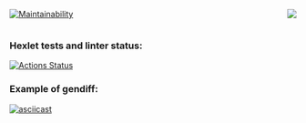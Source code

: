 
<div style="display: flex; justify-content: space-between;">

[![Maintainability](https://api.codeclimate.com/v1/badges/4f22b711b4f8a355fcf6/maintainability)](https://codeclimate.com/github/DimonDimasik/python-project-50/maintainability)


<a href="https://codeclimate.com/github/DimonDimasik/python-project-50/maintainability"><img src="https://api.codeclimate.com/v1/badges/4f22b711b4f8a355fcf6/maintainability" /></a>
</div>

<!-- HTML for MD, CSS -->


### Hexlet tests and linter status:
[![Actions Status](https://github.com/DimonDimasik/python-project-50/actions/workflows/hexlet-check.yml/badge.svg)](https://github.com/DimonDimasik/python-project-50/actions)

### Example of gendiff:
[![asciicast](https://asciinema.org/a/kb7we7T6f1kKMGpW4qIjHDnrV.svg)](https://asciinema.org/a/kb7we7T6f1kKMGpW4qIjHDnrV)

